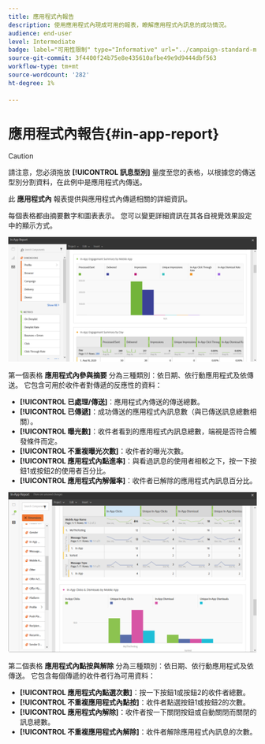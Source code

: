 ```yaml
---
title: 應用程式內報告
description: 使用應用程式內現成可用的報表，瞭解應用程式內訊息的成功情況。
audience: end-user
level: Intermediate
badge: label="可用性限制" type="Informative" url="../campaign-standard-migration-home.md" tooltip="僅限Campaign Standard已移轉的使用者"
source-git-commit: 3f4400f24b75e8e435610afbe49e9d9444dbf563
workflow-type: tm+mt
source-wordcount: '282'
ht-degree: 1%

---
```


# 應用程式內報告{#in-app-report}

>[!CAUTION]
>
>請注意，您必須拖放 **[!UICONTROL 訊息型別]** 量度至您的表格，以根據您的傳送型別分割資料，在此例中是應用程式內傳送。

此 **應用程式內** 報表提供與應用程式內傳遞相關的詳細資訊。

每個表格都由摘要數字和圖表表示。 您可以變更詳細資訊在其各自視覺效果設定中的顯示方式。

![](assets/inapp_report.png)

第一個表格 **應用程式內參與摘要** 分為三種類別：依日期、依行動應用程式及依傳送。 它包含可用於收件者對傳遞的反應性的資料：

* **[!UICONTROL 已處理/傳送]**：應用程式內傳送的傳送總數。
* **[!UICONTROL 已傳遞]**：成功傳送的應用程式內訊息數（與已傳送訊息總數相關）。
* **[!UICONTROL 曝光數]**：收件者看到的應用程式內訊息總數，端視是否符合觸發條件而定。
* **[!UICONTROL 不重複曝光次數]**：收件者的曝光次數。
* **[!UICONTROL 應用程式內點進率]**：與看過訊息的使用者相較之下，按一下按鈕1或按鈕2的使用者百分比。
* **[!UICONTROL 應用程式內解僱率]**：收件者已解除的應用程式內訊息百分比。

![](assets/inapp_report_1.png)

第二個表格 **應用程式內點按與解除** 分為三種類別：依日期、依行動應用程式及依傳送。 它包含每個傳遞的收件者行為可用資料：

* **[!UICONTROL 應用程式內點選次數]**：按一下按鈕1或按鈕2的收件者總數。
* **[!UICONTROL 不重複應用程式內點按]**：收件者點選按鈕1或按鈕2的次數。
* **[!UICONTROL 應用程式內解除]**：收件者按一下關閉按鈕或自動關閉而關閉的訊息總數。
* **[!UICONTROL 不重複應用程式內解除]**：收件者解除應用程式內訊息的次數。
